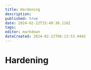 ```yaml
---
title: Hardening
description: 
published: true
date: 2024-02-22T15:49:38.116Z
tags: 
editor: markdown
dateCreated: 2024-02-22T06:13:53.944Z
---
```


# Hardening

